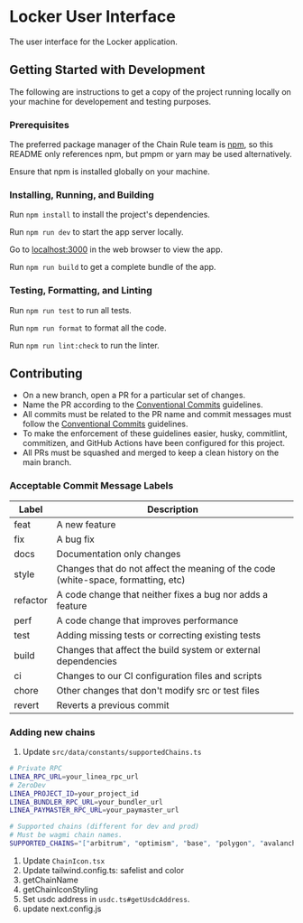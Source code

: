 # Locker User Interface

The user interface for the Locker application.

## Getting Started with Development

The following are instructions to get a copy of the project running locally on your machine for developement and testing purposes.

### Prerequisites

The preferred package manager of the Chain Rule team is [npm](https://docs.npmjs.com/), so this README only references npm, but pmpm or yarn may be used alternatively.

Ensure that npm is installed globally on your machine.

### Installing, Running, and Building

Run `npm install` to install the project's dependencies.

Run `npm run dev` to start the app server locally.

Go to [localhost:3000](http://localhost:3000) in the web browser to view the app.

Run `npm run build` to get a complete bundle of the app.

### Testing, Formatting, and Linting

Run `npm run test` to run all tests.

Run `npm run format` to format all the code.

Run `npm run lint:check` to run the linter.

## Contributing

-   On a new branch, open a PR for a particular set of changes.
-   Name the PR according to the [Conventional Commits](https://www.conventionalcommits.org/en/v1.0.0-beta.2/#specification) guidelines.
-   All commits must be related to the PR name and commit messages must follow the [Conventional Commits](https://www.conventionalcommits.org/en/v1.0.0-beta.2/#specification) guidelines.
-   To make the enforcement of these guidelines easier, husky, commitlint, commitizen, and GitHub Actions have been configured for this project.
-   All PRs must be squashed and merged to keep a clean history on the main branch.

### Acceptable Commit Message Labels

| Label    | Description                                                                       |
| -------- | --------------------------------------------------------------------------------- |
| feat     | A new feature                                                                     |
| fix      | A bug fix                                                                         |
| docs     | Documentation only changes                                                        |
| style    | Changes that do not affect the meaning of the code (white-space, formatting, etc) |
| refactor | A code change that neither fixes a bug nor adds a feature                         |
| perf     | A code change that improves performance                                           |
| test     | Adding missing tests or correcting existing tests                                 |
| build    | Changes that affect the build system or external dependencies                     |
| ci       | Changes to our CI configuration files and scripts                                 |
| chore    | Other changes that don't modify src or test files                                 |
| revert   | Reverts a previous commit                                                         |

### Adding new chains

1.  Update `src/data/constants/supportedChains.ts`

```sh
# Private RPC
LINEA_RPC_URL=your_linea_rpc_url
# ZeroDev
LINEA_PROJECT_ID=your_project_id
LINEA_BUNDLER_RPC_URL=your_bundler_url
LINEA_PAYMASTER_RPC_URL=your_paymaster_url

# Supported chains (different for dev and prod)
# Must be wagmi chain names.
SUPPORTED_CHAINS="["arbitrum", "optimism", "base", "polygon", "avalanche", "sepolia", "baseSepolia", "linea"]"
```

1. Update `ChainIcon.tsx`
1. Update tailwind.config.ts: safelist and color
1. getChainName
1. getChainIconStyling
1. Set usdc address in `usdc.ts#getUsdcAddress`.
1. update next.config.js

